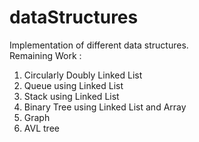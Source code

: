 # dataStructures
Implementation of different data structures. <br>
Remaining Work : 
<ol>
  <li>Circularly Doubly Linked List</li>
  <li>Queue using Linked List</li>
  <li>Stack using Linked List</li>
  <li>Binary Tree using Linked List and Array</li>
  <li>Graph</li>  
  <li>AVL tree</li>
</ol>
